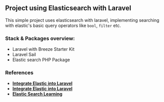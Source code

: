 ## Project using Elasticsearch with Laravel

This simple project uses elasticsearch with laravel, implementing searching
with elastic's basic query operators like `bool`, `filter` etc.

### Stack & Packages overview:
- Laravel with Breeze Starter Kit
- Laravel Sail
- Elastic search PHP Package

### References

- **[Integrate Elastic into Laravel](https://madewithlove.com/blog/how-to-integrate-elasticsearch-in-your-laravel-app-2022/)**
- **[Integrate Elastic into Laravel](https://madewithlove.com/blog/how-to-integrate-your-laravel-app-with-elasticsearch/)**
- **[Elastic Search Learning](https://github.com/LisaHJung/Beginners-Crash-Course-to-Elastic-Stack-Series-Table-of-Contents?tab=readme-ov-file)**
